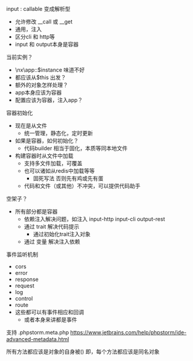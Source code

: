
input : callable 变成解析型
- 允许修改 __call 或 __get
- 通用，注入
- 区分cli 和 http等
- input 和 output本身是容器


当前实例？
- \nx\app::$instance 味道不好
- 都应该从$this 出发？
- 额外的对象怎样处理？
- app本身应该为容器
- 配置应该为容器，注入app？

容器初始化
- 现在是从文件
  - 统一管理，静态化，定时更新
- 如果是容器，如何初始化？
  - 代码builder 相当于固化，本质等同本地文件
- 构建容器时从文件中加载
  - 支持多文件加载，可覆盖
  - 也可以诸如从redis中加载等等
    - 固死写法 否则先有鸡或先有蛋
  - 代码和文件（或其他）不冲突，可以提供代码助手

空架子？
- 所有部分都是容器
  - 依赖注入解决问题，如注入 input-http input-cli output-rest
  - 通过 trait 解决代码提示
    - 通过初始化trait注入对象
  - 通过 变量 解决注入依赖

事件监听机制
- cors
- error
- response
- request
- log
- control
- route
- 这些都可以有事件相应和回调
  - 或者本身来讲都是事件

支持 .phpstorm.meta.php
https://www.jetbrains.com/help/phpstorm/ide-advanced-metadata.html

所有方法都应该是对象的自身被()
即，每个方法都应该是同名对象